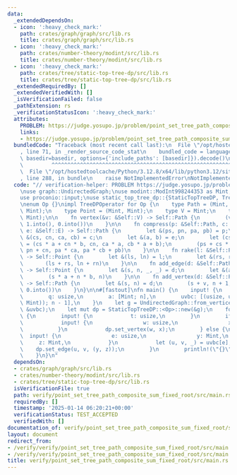 ```yaml
---
data:
  _extendedDependsOn:
  - icon: ':heavy_check_mark:'
    path: crates/graph/graph/src/lib.rs
    title: crates/graph/graph/src/lib.rs
  - icon: ':heavy_check_mark:'
    path: crates/number-theory/modint/src/lib.rs
    title: crates/number-theory/modint/src/lib.rs
  - icon: ':heavy_check_mark:'
    path: crates/tree/static-top-tree-dp/src/lib.rs
    title: crates/tree/static-top-tree-dp/src/lib.rs
  _extendedRequiredBy: []
  _extendedVerifiedWith: []
  _isVerificationFailed: false
  _pathExtension: rs
  _verificationStatusIcon: ':heavy_check_mark:'
  attributes:
    PROBLEM: https://judge.yosupo.jp/problem/point_set_tree_path_composite_sum_fixed_root
    links:
    - https://judge.yosupo.jp/problem/point_set_tree_path_composite_sum_fixed_root
  bundledCode: "Traceback (most recent call last):\n  File \"/opt/hostedtoolcache/Python/3.12.8/x64/lib/python3.12/site-packages/onlinejudge_verify/documentation/build.py\"\
    , line 71, in _render_source_code_stat\n    bundled_code = language.bundle(stat.path,\
    \ basedir=basedir, options={'include_paths': [basedir]}).decode()\n          \
    \         ^^^^^^^^^^^^^^^^^^^^^^^^^^^^^^^^^^^^^^^^^^^^^^^^^^^^^^^^^^^^^^^^^^^^^^^^^^^^^^^^^\n\
    \  File \"/opt/hostedtoolcache/Python/3.12.8/x64/lib/python3.12/site-packages/onlinejudge_verify/languages/rust.py\"\
    , line 288, in bundle\n    raise NotImplementedError\nNotImplementedError\n"
  code: "// verification-helper: PROBLEM https://judge.yosupo.jp/problem/point_set_tree_path_composite_sum_fixed_root\n\
    \nuse graph::UndirectedGraph;\nuse modint::ModInt998244353 as Mint;\nuse proconio::fastout;\n\
    use proconio::input;\nuse static_top_tree_dp::{StaticTopTreeDP, TreeDPOperator};\n\
    \nenum Op {}\nimpl TreeDPOperator for Op {\n    type Path = (Mint, Mint, Mint,\
    \ Mint);\n    type Point = (Mint, Mint);\n    type V = Mint;\n    type E = (Mint,\
    \ Mint);\n\n    fn vertex(&v: &Self::V) -> Self::Path {\n        (v, 1.into(),\
    \ 1.into(), 0.into())\n    }\n\n    fn compress(p: &Self::Path, c: &Self::Path,\
    \ e: &Self::E) -> Self::Path {\n        let &(ps, pn, pa, pb) = p;\n        let\
    \ &(cs, cn, ca, cb) = c;\n        let &(a, b) = e;\n        let (cs, cn, ca, cb)\
    \ = (cs * a + cn * b, cn, ca * a, cb * a + b);\n        (ps + cs * pa + cn * pb,\
    \ pn + cn, pa * ca, pa * cb + pb)\n    }\n\n    fn rake(l: &Self::Point, r: &Self::Point)\
    \ -> Self::Point {\n        let &(ls, ln) = l;\n        let &(rs, rn) = r;\n \
    \       (ls + rs, ln + rn)\n    }\n\n    fn add_edge(d: &Self::Path, e: &Self::E)\
    \ -> Self::Point {\n        let &(s, n, _, _) = d;\n        let &(a, b) = e;\n\
    \        (s * a + n * b, n)\n    }\n\n    fn add_vertex(d: &Self::Point, v: &Self::V)\
    \ -> Self::Path {\n        let &(s, n) = d;\n        (s + v, n + 1, 1.into(),\
    \ 0.into())\n    }\n}\n\n#[fastout]\nfn main() {\n    input! {\n        n: usize,\n\
    \        q: usize,\n        a: [Mint; n],\n        uvbc: [(usize, usize, (Mint,\
    \ Mint)); n - 1],\n    }\n    let g = UndirectedGraph::from_vertices_and_edges(&a,\
    \ &uvbc);\n    let mut dp = StaticTopTreeDP::<Op>::new(&g);\n    for _ in 0..q\
    \ {\n        input! {\n            t: usize,\n        }\n        if t == 0 {\n\
    \            input! {\n                w: usize,\n                x: Mint,\n \
    \           }\n            dp.set_vertex(w, x);\n        } else {\n          \
    \  input! {\n                e: usize,\n                y: Mint,\n           \
    \     z: Mint,\n            }\n            let (u, v, _) = uvbc[e];\n        \
    \    dp.set_edge(u, v, (y, z));\n        }\n        println!(\"{}\", dp.prod().0);\n\
    \    }\n}\n"
  dependsOn:
  - crates/graph/graph/src/lib.rs
  - crates/number-theory/modint/src/lib.rs
  - crates/tree/static-top-tree-dp/src/lib.rs
  isVerificationFile: true
  path: verify/point_set_tree_path_composite_sum_fixed_root/src/main.rs
  requiredBy: []
  timestamp: '2025-01-14 06:20:21+00:00'
  verificationStatus: TEST_ACCEPTED
  verifiedWith: []
documentation_of: verify/point_set_tree_path_composite_sum_fixed_root/src/main.rs
layout: document
redirect_from:
- /verify/verify/point_set_tree_path_composite_sum_fixed_root/src/main.rs
- /verify/verify/point_set_tree_path_composite_sum_fixed_root/src/main.rs.html
title: verify/point_set_tree_path_composite_sum_fixed_root/src/main.rs
---
```

